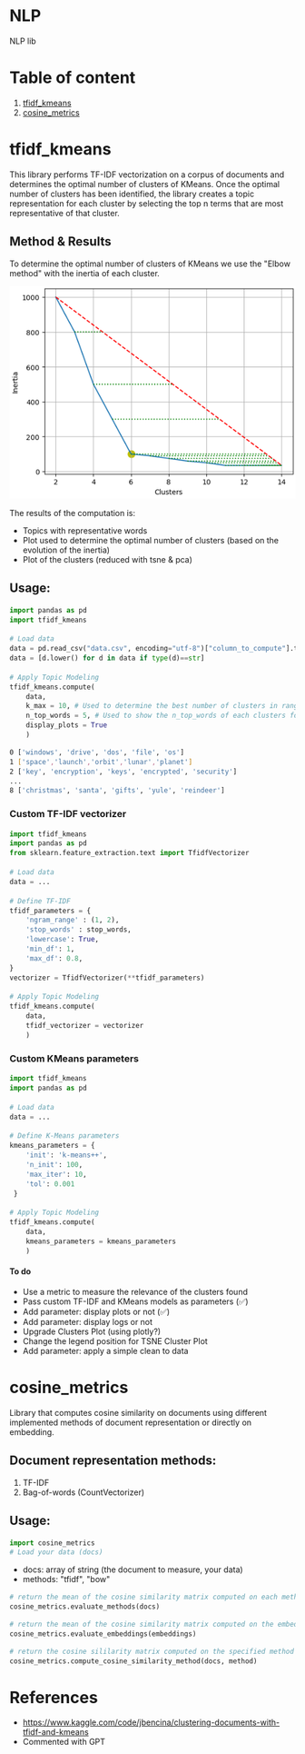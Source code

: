 # NLP
NLP lib

# Table of content
1. [tfidf_kmeans](#tfidf_kmeans)
2. [cosine_metrics](#cosine_metrics)

# tfidf_kmeans <a id="tfidf_kmeans"></a>
This library performs TF-IDF vectorization on a corpus of documents and determines the optimal number of clusters of KMeans. Once the optimal number of clusters has been identified, the library creates a topic representation for each cluster by selecting the top n terms that are most representative of that cluster. 

## Method & Results
To determine the optimal number of clusters of KMeans we use the "Elbow method" with the inertia of each cluster.

![plot_tfidf_kmeans](https://github.com/EquinetPaul/EquinetPaul/blob/main/plot_tfidf_kmeans.PNG?raw=true)

The results of the computation is:
- Topics with representative words
- Plot used to determine the optimal number of clusters (based on the evolution of the inertia)
- Plot of the clusters (reduced with tsne & pca)

## Usage:
```python
import pandas as pd
import tfidf_kmeans

# Load data
data = pd.read_csv("data.csv", encoding="utf-8")["column_to_compute"].to_list()
data = [d.lower() for d in data if type(d)==str]

# Apply Topic Modeling
tfidf_kmeans.compute(
    data, 
    k_max = 10, # Used to determine the best number of clusters in range(2, k_max)
    n_top_words = 5, # Used to show the n_top_words of each clusters for topic representation
    display_plots = True
    )
```

```bash
0 ['windows', 'drive', 'dos', 'file', 'os']
1 ['space','launch','orbit','lunar','planet']
2 ['key', 'encryption', 'keys', 'encrypted', 'security']
...
8 ['christmas', 'santa', 'gifts', 'yule', 'reindeer']
```

### Custom TF-IDF vectorizer
```python
import tfidf_kmeans
import pandas as pd
from sklearn.feature_extraction.text import TfidfVectorizer

# Load data
data = ...

# Define TF-IDF
tfidf_parameters = {
    'ngram_range' : (1, 2),
    'stop_words' : stop_words,
    'lowercase': True,
    'min_df': 1,
    'max_df': 0.8,
}
vectorizer = TfidfVectorizer(**tfidf_parameters)

# Apply Topic Modeling
tfidf_kmeans.compute(
    data,
    tfidf_vectorizer = vectorizer
    )
```

### Custom KMeans parameters
```python
import tfidf_kmeans
import pandas as pd

# Load data
data = ...

# Define K-Means parameters
kmeans_parameters = {
    'init': 'k-means++', 
    'n_init': 100, 
    'max_iter': 10, 
    'tol': 0.001
 }

# Apply Topic Modeling
tfidf_kmeans.compute(
    data,
    kmeans_parameters = kmeans_parameters
    )
```

#### To do
- Use a metric to measure the relevance of the clusters found
- Pass custom TF-IDF and KMeans models as parameters (✅)
- Add parameter: display plots or not (✅)
- Add parameter: display logs or not
- Upgrade Clusters Plot (using plotly?)
- Change the legend position for TSNE Cluster Plot
- Add parameter: apply a simple clean to data

# cosine_metrics <a id="cosine_metrics"></a>
Library that computes cosine similarity on documents using different implemented methods of document representation or directly on embedding.

## Document representation methods:
1. TF-IDF 
2. Bag-of-words (CountVectorizer) 
    
## Usage:
```python
import cosine_metrics
# Load your data (docs)
```

- docs: array of string (the document to measure, your data)
- methods: "tfidf", "bow"

```python
# return the mean of the cosine similarity matrix computed on each methods
cosine_metrics.evaluate_methods(docs)
```

```python
# return the mean of the cosine similarity matrix computed on the embedding
cosine_metrics.evaluate_embeddings(embeddings)
```

```python
# return the cosine sililarity matrix computed on the specified method of document representation
cosine_metrics.compute_cosine_similarity_method(docs, method)
```


# References
- https://www.kaggle.com/code/jbencina/clustering-documents-with-tfidf-and-kmeans
- Commented with GPT
